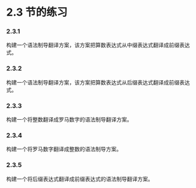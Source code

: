 # 2.3 节的练习

### 2.3.1

构建一个语法制导翻译方案，该方案把算数表达式从中缀表达式翻译成前缀表达式。

### 2.3.2

构建一个语法制导翻译方案，该方案把算数表达式从后缀表达式翻译成前缀表达式。

### 2.3.3

构建一个将整数翻译成罗马数字的语法制导翻译方案。

### 2.3.4

构建一个将罗马数字翻译成整数的语法制导方案。

### 2.3.5

构建一个将后缀表达式翻译成前缀表达式的语法制导翻译方案。